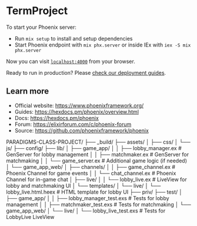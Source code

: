 # TermProject

To start your Phoenix server:

  * Run `mix setup` to install and setup dependencies
  * Start Phoenix endpoint with `mix phx.server` or inside IEx with `iex -S mix phx.server`

Now you can visit [`localhost:4000`](http://localhost:4000) from your browser.

Ready to run in production? Please [check our deployment guides](https://hexdocs.pm/phoenix/deployment.html).

## Learn more

  * Official website: https://www.phoenixframework.org/
  * Guides: https://hexdocs.pm/phoenix/overview.html
  * Docs: https://hexdocs.pm/phoenix
  * Forum: https://elixirforum.com/c/phoenix-forum
  * Source: https://github.com/phoenixframework/phoenix

PARADIGMS-CLASS-PROJECT/
├── _build/
├── assets/
│   ├── css/
│   └── js/
├── config/
├── lib/
│   ├── game_app/
│   │   ├── lobby_manager.ex        # GenServer for lobby management
│   │   ├── matchmaker.ex           # GenServer for matchmaking
│   │   └── game_server.ex          # Additional game logic (if needed)
│   └── game_app_web/
│       ├── channels/
│       │   ├── game_channel.ex      # Phoenix Channel for game events
│       │   └── chat_channel.ex      # Phoenix Channel for in-game chat
│       ├── live/
│       │   └── lobby_live.ex       # LiveView for lobby and matchmaking UI
│       └── templates/
│           └── live/
│               └── lobby_live.html.heex # HTML template for lobby UI
├── priv/
├── test/
│   ├── game_app/
│   │   ├── lobby_manager_test.exs   # Tests for lobby management
│   │   ├── matchmaker_test.exs      # Tests for matchmaking
│   └── game_app_web/
│       └── live/
│           └── lobby_live_test.exs  # Tests for LobbyLive LiveView
